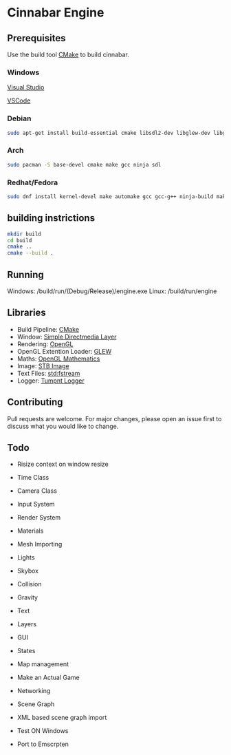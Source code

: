 # Cinnabar Engine



## Prerequisites

Use the build tool [CMake](https://cmake.org/install/) to build cinnabar.

### Windows
[Visual Studio](https://visualstudio.microsoft.com/)

[VSCode](https://code.visualstudio.com/docs/cpp/config-msvc)
### Debian
```bash
sudo apt-get install build-essential cmake libsdl2-dev libglew-dev libglm-dev
```
### Arch
```bash
sudo pacman -S base-devel cmake make gcc ninja sdl
```
### Redhat/Fedora
```bash
sudo dnf install kernel-devel make automake gcc gcc-g++ ninja-build make
```
## building instrictions
```bash
mkdir build
cd build
cmake ..
cmake --build .
```

## Running
Windows: /build/run/(Debug/Release)/engine.exe
Linux: /build/run/engine

## Libraries
* Build Pipeline: [CMake](https://cmake.org/)
* Window: [Simple Directmedia Layer](https://www.libsdl.org/)
* Rendering: [OpenGL](https://www.opengl.org/)
* OpenGL Extention Loader: [GLEW](http://glew.sourceforge.net/)
* Maths: [OpenGL Mathematics](https://glm.g-truc.net/0.9.9/index.html)
* Image: [STB Image](https://github.com/nothings/stb/blob/master/stb_image.h)
* Text Files: [std:fstream](https://gcc.gnu.org/onlinedocs/libstdc++/libstdc++-html-USERS-4.2/fstream.html)
* Logger: [Tumpnt Logger](https://github.com/Tumpnt/TumpntAudio/blob/master/src/core/tpnt_log.h)

## Contributing
Pull requests are welcome. For major changes, please open an issue first to discuss what you would like to change.

## Todo
* Risize context on window resize
* Time Class
* Camera Class
* Input System
* Render System
* Materials
* Mesh Importing
* Lights
* Skybox
* Collision
* Gravity
* Text
* Layers
* GUI
* States
* Map management
* Make an Actual Game
* Networking

* Scene Graph

* XML based scene graph import
* Test ON Windows
* Port to Emscrpten
